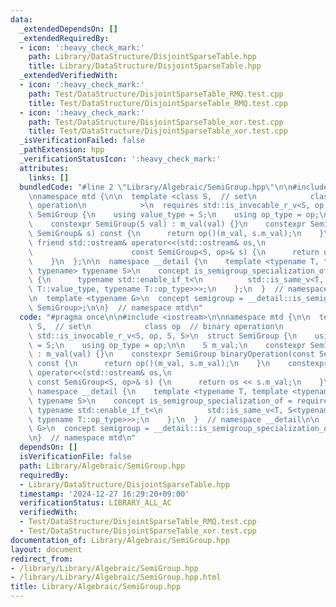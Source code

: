 ```yaml
---
data:
  _extendedDependsOn: []
  _extendedRequiredBy:
  - icon: ':heavy_check_mark:'
    path: Library/DataStructure/DisjointSparseTable.hpp
    title: Library/DataStructure/DisjointSparseTable.hpp
  _extendedVerifiedWith:
  - icon: ':heavy_check_mark:'
    path: Test/DataStructure/DisjointSparseTable_RMQ.test.cpp
    title: Test/DataStructure/DisjointSparseTable_RMQ.test.cpp
  - icon: ':heavy_check_mark:'
    path: Test/DataStructure/DisjointSparseTable_xor.test.cpp
    title: Test/DataStructure/DisjointSparseTable_xor.test.cpp
  _isVerificationFailed: false
  _pathExtension: hpp
  _verificationStatusIcon: ':heavy_check_mark:'
  attributes:
    links: []
  bundledCode: "#line 2 \"Library/Algebraic/SemiGroup.hpp\"\n\n#include <iostream>\n\
    \nnamespace mtd {\n\n  template <class S,  // set\n            class op  // binary\
    \ operation\n            >\n  requires std::is_invocable_r_v<S, op, S, S>\n  struct\
    \ SemiGroup {\n    using value_type = S;\n    using op_type = op;\n\n    S m_val;\n\
    \    constexpr SemiGroup(S val) : m_val(val) {}\n    constexpr SemiGroup binaryOperation(const\
    \ SemiGroup& s) const {\n      return op()(m_val, s.m_val);\n    }\n    constexpr\
    \ friend std::ostream& operator<<(std::ostream& os,\n                        \
    \                      const SemiGroup<S, op>& s) {\n      return os << s.m_val;\n\
    \    }\n  };\n\n  namespace __detail {\n    template <typename T, template <typename,\
    \ typename> typename S>\n    concept is_semigroup_specialization_of = requires\
    \ {\n      typename std::enable_if_t<\n          std::is_same_v<T, S<typename\
    \ T::value_type, typename T::op_type>>>;\n    };\n  }  // namespace __detail\n\
    \n  template <typename G>\n  concept semigroup = __detail::is_semigroup_specialization_of<G,\
    \ SemiGroup>;\n\n}  // namespace mtd\n"
  code: "#pragma once\n\n#include <iostream>\n\nnamespace mtd {\n\n  template <class\
    \ S,  // set\n            class op  // binary operation\n            >\n  requires\
    \ std::is_invocable_r_v<S, op, S, S>\n  struct SemiGroup {\n    using value_type\
    \ = S;\n    using op_type = op;\n\n    S m_val;\n    constexpr SemiGroup(S val)\
    \ : m_val(val) {}\n    constexpr SemiGroup binaryOperation(const SemiGroup& s)\
    \ const {\n      return op()(m_val, s.m_val);\n    }\n    constexpr friend std::ostream&\
    \ operator<<(std::ostream& os,\n                                             \
    \ const SemiGroup<S, op>& s) {\n      return os << s.m_val;\n    }\n  };\n\n \
    \ namespace __detail {\n    template <typename T, template <typename, typename>\
    \ typename S>\n    concept is_semigroup_specialization_of = requires {\n     \
    \ typename std::enable_if_t<\n          std::is_same_v<T, S<typename T::value_type,\
    \ typename T::op_type>>>;\n    };\n  }  // namespace __detail\n\n  template <typename\
    \ G>\n  concept semigroup = __detail::is_semigroup_specialization_of<G, SemiGroup>;\n\
    \n}  // namespace mtd\n"
  dependsOn: []
  isVerificationFile: false
  path: Library/Algebraic/SemiGroup.hpp
  requiredBy:
  - Library/DataStructure/DisjointSparseTable.hpp
  timestamp: '2024-12-27 16:29:20+09:00'
  verificationStatus: LIBRARY_ALL_AC
  verifiedWith:
  - Test/DataStructure/DisjointSparseTable_RMQ.test.cpp
  - Test/DataStructure/DisjointSparseTable_xor.test.cpp
documentation_of: Library/Algebraic/SemiGroup.hpp
layout: document
redirect_from:
- /library/Library/Algebraic/SemiGroup.hpp
- /library/Library/Algebraic/SemiGroup.hpp.html
title: Library/Algebraic/SemiGroup.hpp
---
```

